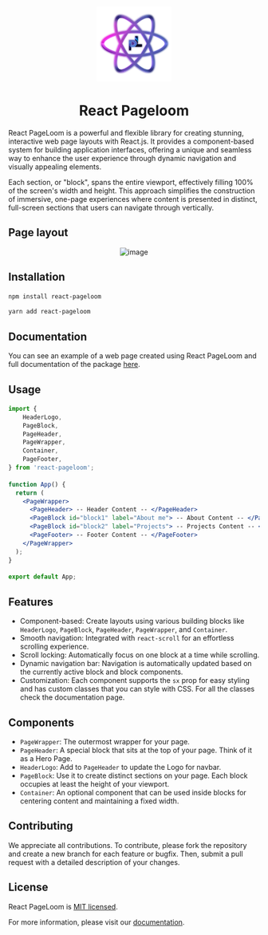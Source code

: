<!-- markdownlint-disable-next-line -->
<p align="center">
  <a href="https://react-pageloom.github.io/react-pageloom/" rel="noopener" target="_blank"><img width="150" src="/docs/src/assets/pl_logo.png" alt="react pageloom logo"></a>
</p>

<h1 align="center">React Pageloom</h1>


React PageLoom is a powerful and flexible library for creating stunning, interactive web page layouts with React.js. It provides a component-based system for building application interfaces, offering a unique and seamless way to enhance the user experience through dynamic navigation and visually appealing elements.

Each section, or "block", spans the entire viewport, effectively filling 100% of the screen's width and height. This approach simplifies the construction of immersive, one-page experiences where content is presented in distinct, full-screen sections that users can navigate through vertically.

## Page layout

<p align="center">
<img width="485" alt="image" src="https://github.com/react-pageloom/react-pageloom/assets/60644723/22484050-9b22-4ddb-b4fa-baa8aef5299c">
</p>

## Installation

```bash
npm install react-pageloom
```
```bash
yarn add react-pageloom
```

## Documentation

You can see an example of a web page created using React PageLoom and full documentation of the package [here](https://react-pageloom.github.io/react-pageloom/).

## Usage

```jsx
import {
	HeaderLogo,
	PageBlock,
	PageHeader,
	PageWrapper,
	Container,
	PageFooter,
} from 'react-pageloom';

function App() {
  return (
    <PageWrapper>
      <PageHeader> -- Header Content -- </PageHeader>
      <PageBlock id="block1" label="About me"> -- About Content -- </PageBlock>
      <PageBlock id="block2" label="Projects"> -- Projects Content -- </PageBlock>
      <PageFooter> -- Footer Content -- </PageFooter>
    </PageWrapper>
  );
}

export default App;
```

## Features

- Component-based: Create layouts using various building blocks like `HeaderLogo`, `PageBlock`, `PageHeader`, `PageWrapper`, and `Container`.
- Smooth navigation: Integrated with `react-scroll` for an effortless scrolling experience.
- Scroll locking: Automatically focus on one block at a time while scrolling.
- Dynamic navigation bar: Navigation is automatically updated based on the currently active block and block components.
- Customization: Each component supports the `sx` prop for easy styling and has custom classes that you can style with CSS. For all the classes check the documentation page.

## Components

- `PageWrapper`: The outermost wrapper for your page.
- `PageHeader`: A special block that sits at the top of your page. Think of it as a Hero Page.
- `HeaderLogo`: Add to `PageHeader` to update the Logo for navbar.
- `PageBlock`: Use it to create distinct sections on your page. Each block occupies at least the height of your viewport.
- `Container`: An optional component that can be used inside blocks for centering content and maintaining a fixed width.


## Contributing

We appreciate all contributions. To contribute, please fork the repository and create a new branch for each feature or bugfix. Then, submit a pull request with a detailed description of your changes.

## License

React PageLoom is [MIT licensed](./LICENSE).

For more information, please visit our [documentation](#).
